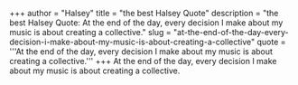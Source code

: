 +++
author = "Halsey"
title = "the best Halsey Quote"
description = "the best Halsey Quote: At the end of the day, every decision I make about my music is about creating a collective."
slug = "at-the-end-of-the-day-every-decision-i-make-about-my-music-is-about-creating-a-collective"
quote = '''At the end of the day, every decision I make about my music is about creating a collective.'''
+++
At the end of the day, every decision I make about my music is about creating a collective.
